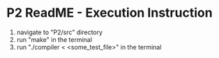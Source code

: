 # P2 ReadME - Execution Instruction

1. navigate to "P2/src" directory
2. run "make" in the terminal
3. run "./compiler < <some_test_file>" in the terminal